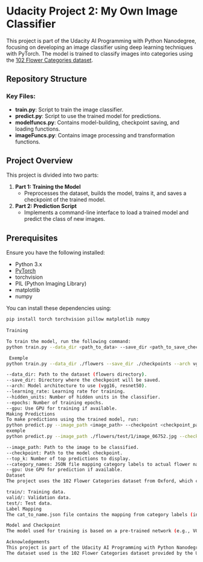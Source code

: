 # Udacity Project 2: My Own Image Classifier

This project is part of the Udacity AI Programming with Python Nanodegree, focusing on developing an image classifier using deep learning techniques with PyTorch. The model is trained to classify images into categories using the [102 Flower Categories dataset](http://www.robots.ox.ac.uk/~vgg/data/flowers/102/index.html).

## Repository Structure


### Key Files:
- **train.py**: Script to train the image classifier.
- **predict.py**: Script to use the trained model for predictions.
- **modelfuncs.py**: Contains model-building, checkpoint saving, and loading functions.
- **imageFuncs.py**: Contains image processing and transformation functions.

## Project Overview

This project is divided into two parts:

1. **Part 1: Training the Model**
   - Preprocesses the dataset, builds the model, trains it, and saves a checkpoint of the trained model.
2. **Part 2: Prediction Script**
   - Implements a command-line interface to load a trained model and predict the class of new images.

## Prerequisites

Ensure you have the following installed:
- Python 3.x
- [PyTorch](https://pytorch.org/)
- torchvision
- PIL (Python Imaging Library)
- matplotlib
- numpy

You can install these dependencies using:

```bash
pip install torch torchvision pillow matplotlib numpy
 
Training

To train the model, run the following command:
python train.py --data_dir <path_to_data> --save_dir <path_to_save_checkpoint> --arch <model_name> --learning_rate <lr> --hidden_units <units> --epochs <epochs> --gpu

 Exemple
python train.py --data_dir ./flowers --save_dir ./checkpoints --arch vgg16 --learning_rate 0.001 --hidden_units 512 --epochs 20 --gpu

--data_dir: Path to the dataset (flowers directory).
--save_dir: Directory where the checkpoint will be saved.
--arch: Model architecture to use (vgg16, resnet50).
--learning_rate: Learning rate for training.
--hidden_units: Number of hidden units in the classifier.
--epochs: Number of training epochs.
--gpu: Use GPU for training if available.
Making Predictions
To make predictions using the trained model, run:
python predict.py --image_path <image_path> --checkpoint <checkpoint_path> --top_k <K> --category_names <json_file> --gpu
exemple
python predict.py --image_path ./flowers/test/1/image_06752.jpg --checkpoint ./checkpoints/checkpoint.pth --top_k 5 --category_names cat_to_name.json --gpu

--image_path: Path to the image to be classified.
--checkpoint: Path to the model checkpoint.
--top_k: Number of top predictions to display.
--category_names: JSON file mapping category labels to actual flower names.
--gpu: Use GPU for prediction if available.
Dataset
The project uses the 102 Flower Categories dataset from Oxford, which contains images of 102 flower species. The dataset is split into training, validation, and test sets:

train/: Training data.
valid/: Validation data.
test/: Test data.
Label Mapping
The cat_to_name.json file contains the mapping from category labels (integers) to flower names, allowing predictions to display actual names.

Model and Checkpoint
The model used for training is based on a pre-trained network (e.g., VGG16 or ResNet50) with a custom classifier. The checkpoint saves the model architecture, state dictionary, class-to-index mapping, optimizer state, and other training parameters.

Acknowledgements
This project is part of the Udacity AI Programming with Python Nanodegree.
The dataset used is the 102 Flower Categories dataset provided by the University of Oxford.



